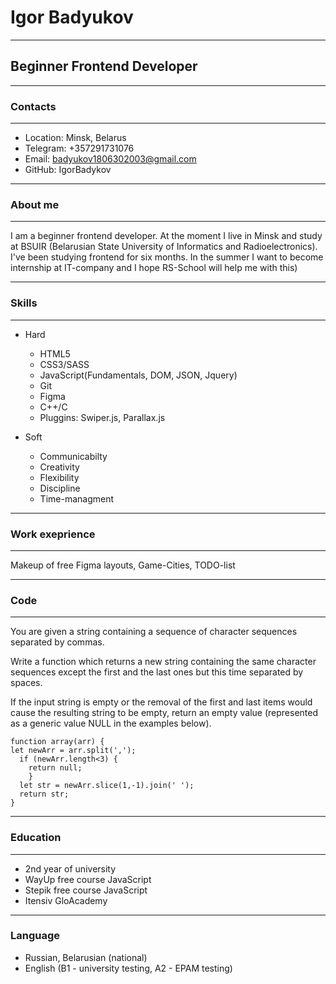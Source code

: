 # Igor Badyukov

*******************************************

## Beginner Frontend Developer

*******************************************

### Contacts

******************************************

* Location: Minsk, Belarus
* Telegram: +357291731076
* Email: badyukov1806302003@gmail.com
* GitHub: IgorBadykov

******************************************

### About me

******************************************

I am a beginner frontend developer. At the moment I live in Minsk and study at BSUIR 
(Belarusian State University of Informatics and Radioelectronics).
I've been studying frontend for six months. In the summer I want to become internship 
at IT-company and I hope RS-School will help me with this)

******************************************

### Skills

******************************************
* Hard
    + HTML5
    + CSS3/SASS
    + JavaScript(Fundamentals, DOM, JSON, Jquery)
    + Git
    + Figma
    + C++/C
    + Pluggins: Swiper.js, Parallax.js

* Soft
    + Communicabilty 
    + Creativity
    + Flexibility 
    + Discipline
    + Time-managment

*******************************************

### Work exeprience

*******************************************

Makeup of free Figma layouts, Game-Cities, TODO-list

******************************************

### Code

******************************************
You are given a string containing a sequence of character sequences separated by commas.

Write a function which returns a new string containing the same character sequences except the first and the last ones but this time separated by spaces.

If the input string is empty or the removal of the first and last items would cause the resulting string to be empty, return an empty value (represented as a generic value NULL in the examples below).

```
function array(arr) {
let newArr = arr.split(',');
  if (newArr.length<3) {
    return null;
    }
  let str = newArr.slice(1,-1).join(' ');
  return str;
}
```

*****************************************

### Education 

*****************************************

* 2nd year of university
* WayUp free course JavaScript
* Stepik free course JavaScript
* Itensiv GloAcademy

****************************************

### Language

* Russian, Belarusian (national)
* English (B1 - university testing, A2 - EPAM testing)









